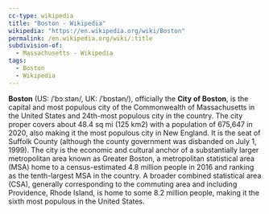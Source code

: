 ```yaml
---
cc-type: wikipedia
title: "Boston - Wikipedia"
wikipedia: "https://en.wikipedia.org/wiki/Boston"
permalink: /en.wikipedia.org/wiki/:title
subdivision-of:
  - Massachusetts - Wikipedia
tags:
  - Boston
  - Wikipedia
---
```

**Boston** (US: /ˈbɔːstən/, UK: /ˈbɒstən/), officially the **City of Boston**, is the capital and most populous city of the Commonwealth of Massachusetts in the United States and 24th-most populous city in the country. The city proper covers about 48.4 sq mi (125 km2) with a population of 675,647 in 2020, also making it the most populous city in New England. It is the seat of Suffolk County (although the county government was disbanded on July 1, 1999). The city is the economic and cultural anchor of a substantially larger metropolitan area known as Greater Boston, a metropolitan statistical area (MSA) home to a census-estimated 4.8 million people in 2016 and ranking as the tenth-largest MSA in the country. A broader combined statistical area (CSA), generally corresponding to the commuting area and including Providence, Rhode Island, is home to some 8.2 million people, making it the sixth most populous in the United States.